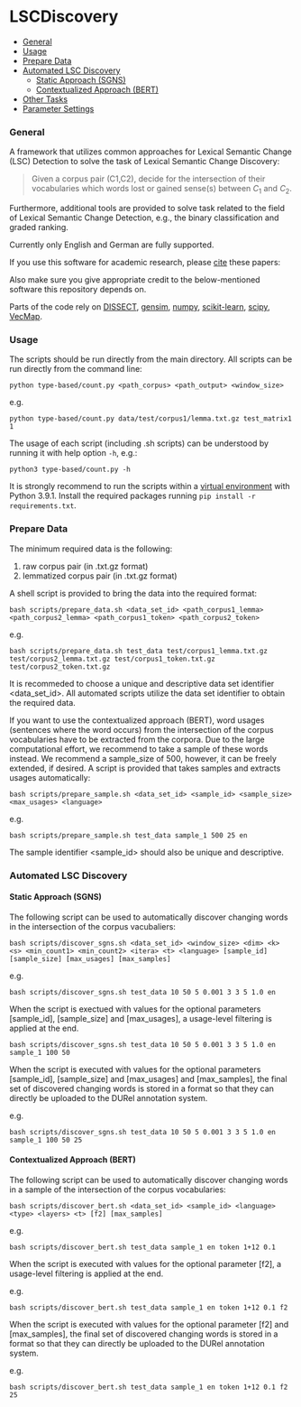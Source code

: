 # LSCDiscovery

  * [General](#general)
  * [Usage](#usage)
  * [Prepare Data](#prepare-data)
  * [Automated LSC Discovery](#automated-lsc-discovery)
     + [Static Approach (SGNS)](#static-approach)
     + [Contextualized Approach (BERT)](#contextualized-approach)
  * [Other Tasks](#other-tasks)
  * [Parameter Settings](#parameter-settings)


### General

A framework that utilizes common approaches for Lexical Semantic Change (LSC) Detection to solve the task of Lexical Semantic Change Discovery:
> Given a corpus pair (C1,C2), decide for the intersection of their vocabularies which words lost or gained sense(s) between $C_1$ and $C_2$.

Furthermore, additional tools are provided to solve task related to the field of Lexical Semantic Change Detection, e.g., the binary classification and graded ranking.

Currently only English and German are fully supported. 

If you use this software for academic research, please [cite](#bibtex) these papers:

Also make sure you give appropriate credit to the below-mentioned software this repository depends on.

Parts of the code rely on [DISSECT](https://github.com/composes-toolkit/dissect), [gensim](https://github.com/rare-technologies/gensim), [numpy](https://pypi.org/project/numpy/), [scikit-learn](https://pypi.org/project/scikit-learn/), [scipy](https://pypi.org/project/scipy/), [VecMap](https://github.com/artetxem/vecmap).


### Usage

The scripts should be run directly from the main directory. All scripts can be run directly from the command line:

	python type-based/count.py <path_corpus> <path_output> <window_size>

e.g.

	python type-based/count.py data/test/corpus1/lemma.txt.gz test_matrix1 1

The usage of each script (including .sh scripts) can be understood by running it with help option `-h`, e.g.:

	python3 type-based/count.py -h

It is strongly recommend to run the scripts within a [virtual environment](https://pypi.org/project/virtualenv/) with Python 3.9.1. Install the required packages running `pip install -r requirements.txt`.


### Prepare Data

The minimum required data is the following:
1. raw corpus pair (in .txt.gz format)
2. lemmatized corpus pair (in .txt.gz format)

A shell script is provided to bring the data into the required format:

	bash scripts/prepare_data.sh <data_set_id> <path_corpus1_lemma> <path_corpus2_lemma> <path_corpus1_token> <path_corpus2_token> 
	
e.g.

	bash scripts/prepare_data.sh test_data test/corpus1_lemma.txt.gz test/corpus2_lemma.txt.gz test/corpus1_token.txt.gz test/corpus2_token.txt.gz

It is recommeded to choose a unique and descriptive data set identifier <data_set_id>. All automated scripts utilize the data set identifier to obtain the required data. 

If you want to use the contextualized approach (BERT), word usages (sentences where the word occurs) from the intersection of the corpus vocabularies have to be extracted from the corpora. Due to the large computational effort, we recommend to take a sample of these words instead. We recommend a sample_size of 500, however, it can be freely extended, if desired. A script is provided that takes samples and extracts usages automatically:

	bash scripts/prepare_sample.sh <data_set_id> <sample_id> <sample_size> <max_usages> <language>
	
e.g.

	bash scripts/prepare_sample.sh test_data sample_1 500 25 en

The sample identifier <sample_id> should also be unique and descriptive. 

### Automated LSC Discovery

#### Static Approach (SGNS)

The following script can be used to automatically discover changing words in the intersection of the corpus vacubaliers:

	bash scripts/discover_sgns.sh <data_set_id> <window_size> <dim> <k> <s> <min_count1> <min_count2> <itera> <t> <language> [sample_id] [sample_size] [max_usages] [max_samples]

e.g.
	
	bash scripts/discover_sgns.sh test_data 10 50 5 0.001 3 3 5 1.0 en
	
When the script is exectued with values for the optional parameters [sample_id], [sample_size] and [max_usages], a usage-level filtering is applied at the end.

	bash scripts/discover_sgns.sh test_data 10 50 5 0.001 3 3 5 1.0 en sample_1 100 50
	

When the script is executed with values for the optional parameters [sample_id], [sample_size] and [max_usages] and [max_samples], the final set of discovered changing words is stored in a format so that they can directly be uploaded to the DURel annotation system.

e.g.

	bash scripts/discover_sgns.sh test_data 10 50 5 0.001 3 3 5 1.0 en sample_1 100 50 25
	
	
#### Contextualized Approach (BERT)

The following script can be used to automatically discover changing words in a sample of the intersection of the corpus vocabularies:

	bash scripts/discover_bert.sh <data_set_id> <sample_id> <language> <type> <layers> <t> [f2] [max_samples]
	
e.g.

	bash scripts/discover_bert.sh test_data sample_1 en token 1+12 0.1

When the script is executed with values for the optional parameter [f2], a usage-level filtering is applied at the end.

e.g.

	bash scripts/discover_bert.sh test_data sample_1 en token 1+12 0.1 f2

When the script is executed with values for the optional parameter [f2] and [max_samples], the final set of discovered changing words is stored in a format so that they can directly be uploaded to the DURel annotation system.

e.g.

	bash scripts/discover_bert.sh test_data sample_1 en token 1+12 0.1 f2 25
	
	
